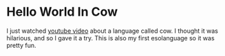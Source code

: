# Hello World In Cow
 I just watched [youtube video](https://www.youtube.com/watch?v=px2aSX02pqE) about a language called cow. I thought it was hilarious, and so I gave it a try. This is also my first esolanguage so it was pretty fun. 
